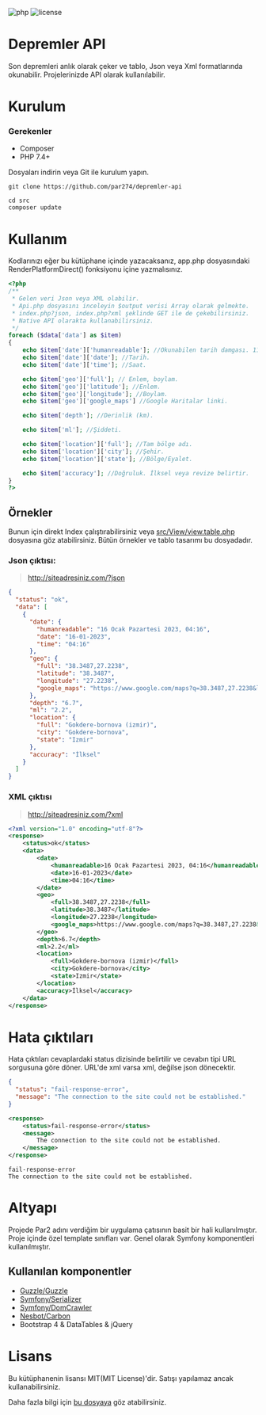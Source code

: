 ![php](https://img.shields.io/github/languages/top/par274/depremler-api)
![license](https://img.shields.io/github/license/par274/depremler-api)

# Depremler API

Son depremleri anlık olarak çeker ve tablo, Json veya Xml formatlarında okunabilir. Projelerinizde API olarak kullanılabilir.

# Kurulum

### Gerekenler
- Composer
- PHP 7.4+

Dosyaları indirin veya Git ile kurulum yapın.

```
git clone https://github.com/par274/depremler-api
```

```
cd src
composer update
```

# Kullanım

Kodlarınızı eğer bu kütüphane içinde yazacaksanız, app.php dosyasındaki RenderPlatformDirect() fonksiyonu içine yazmalısınız.

```php
<?php
/**
 * Gelen veri Json veya XML olabilir. 
 * Api.php dosyasını inceleyin $output verisi Array olarak gelmekte.
 * index.php?json, index.php?xml şeklinde GET ile de çekebilirsiniz.
 * Native API olarakta kullanabilirsiniz.
 */
foreach ($data['data'] as $item)
{
    echo $item['date']['humanreadable']; //Okunabilen tarih damgası. 11 Ocak Çarşamba 2023, 00:51 gibi.
    echo $item['date']['date']; //Tarih.
    echo $item['date']['time']; //Saat.

    echo $item['geo']['full']; // Enlem, boylam.
    echo $item['geo']['latitude']; //Enlem.
    echo $item['geo']['longitude']; //Boylam.
    echo $item['geo']['google_maps'] //Google Haritalar linki.

    echo $item['depth']; //Derinlik (km).

    echo $item['ml']; //Şiddeti.

    echo $item['location']['full']; //Tam bölge adı.
    echo $item['location']['city']; //Şehir.
    echo $item['location']['state']; //Bölge/Eyalet.

    echo $item['accuracy']; //Doğruluk. İlksel veya revize belirtir.
}
?>
```

## Örnekler

Bunun için direkt Index çalıştırabilirsiniz veya [src/View/view.table.php](https://github.com/par274/depremler-api/blob/master/src/View/view.table.php) dosyasına göz atabilirsiniz. Bütün örnekler ve tablo tasarımı bu dosyadadır.

### Json çıktısı:

> http://siteadresiniz.com/?json

```json
{
  "status": "ok",
  "data": [
    {
      "date": {
        "humanreadable": "16 Ocak Pazartesi 2023, 04:16",
        "date": "16-01-2023",
        "time": "04:16"
      },
      "geo": {
        "full": "38.3487,27.2238",
        "latitude": "38.3487",
        "longitude": "27.2238",
        "google_maps": "https://www.google.com/maps?q=38.3487,27.2238&ll=38.3487,27.2238&z=12"
      },
      "depth": "6.7",
      "ml": "2.2",
      "location": {
        "full": "Gokdere-bornova (izmir)",
        "city": "Gokdere-bornova",
        "state": "Izmir"
      },
      "accuracy": "İlksel"
    }
  ]
}
```

### XML çıktısı

> http://siteadresiniz.com/?xml

```xml
<?xml version="1.0" encoding="utf-8"?>
<response>
	<status>ok</status>
	<data>
		<date>
			<humanreadable>16 Ocak Pazartesi 2023, 04:16</humanreadable>
			<date>16-01-2023</date>
			<time>04:16</time>
		</date>
		<geo>
			<full>38.3487,27.2238</full>
			<latitude>38.3487</latitude>
			<longitude>27.2238</longitude>
			<google_maps>https://www.google.com/maps?q=38.3487,27.2238&amp;ll=38.3487,27.2238&amp;z=12</google_maps>
		</geo>
		<depth>6.7</depth>
		<ml>2.2</ml>
		<location>
			<full>Gokdere-bornova (izmir)</full>
			<city>Gokdere-bornova</city>
			<state>Izmir</state>
		</location>
		<accuracy>İlksel</accuracy>
	</data>
</response>
```

# Hata çıktıları

Hata çıktıları cevaplardaki status dizisinde belirtilir ve cevabın tipi URL sorgusuna göre döner. URL'de xml varsa xml, değilse json dönecektir.

```json
{
  "status": "fail-response-error",
  "message": "The connection to the site could not be established."
}
```

```xml
<response>
    <status>fail-response-error</status>
    <message>
        The connection to the site could not be established.
    </message>
</response>
```

```
fail-response-error
The connection to the site could not be established.
```

# Altyapı

Projede Par2 adını verdiğim bir uygulama çatısının basit bir hali kullanılmıştır. Proje içinde özel template sınıfları var. Genel olarak Symfony komponentleri kullanılmıştır.

## Kullanılan komponentler

- [Guzzle/Guzzle](https://github.com/guzzle/guzzle)
- [Symfony/Serializer](https://symfony.com/doc/5.4/components/serializer.html)
- [Symfony/DomCrawler](https://symfony.com/doc/5.4/components/dom_crawler.html)
- [Nesbot/Carbon](https://carbon.nesbot.com/)
- Bootstrap 4 & DataTables & jQuery

# Lisans
Bu kütüphanenin lisansı MIT(MIT License)'dir. Satışı yapılamaz ancak kullanabilirsiniz.

Daha fazla bilgi için [bu dosyaya](https://github.com/par274/depremler-api/blob/master/license.md) göz atabilirsiniz.